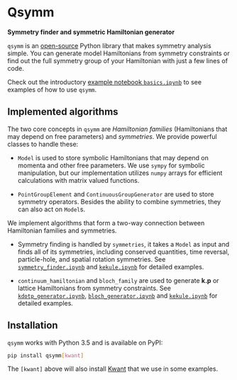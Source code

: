 # Qsymm

**Symmetry finder and symmetric Hamiltonian generator**

`qsymm` is an [open-source](LICENSE) Python library that makes symmetry analysis simple.
You can generate model Hamiltonians from symmetry constraints or find out the full symmetry group of your Hamiltonian with just a few lines of code.

Check out the introductory [example notebook `basics.ipynb`](basics.ipynb) to see examples of how to use `qsymm`.


## Implemented algorithms
The two core concepts in `qsymm` are _Hamiltonian families_ (Hamiltonians that may depend on free parameters) and _symmetries_. We provide powerful classes to handle these:

+ `Model` is used to store symbolic Hamiltonians that may depend on momenta and other free parameters. We use `sympy` for symbolic manipulation, but our implementation utilizes `numpy` arrays for efficient calculations with matrix valued functions.

+ `PointGroupElement` and `ContinuousGroupGenerator` are used to store symmetry operators. Besides the ability to combine symmetries, they can also act on `Model`s.

We implement algorithms that form a two-way connection between Hamiltonian families and symmetries.

+ Symmetry finding is handled by `symmetries`, it takes a `Model` as input and finds all of its symmetries, including conserved quantities, time reversal, particle-hole, and spatial rotation symmetries. See [`symmetry_finder.ipynb`](symmetry_finder.ipynb) and [`kekule.ipynb`](kekule.ipynb) for detailed examples.

+ `continuum_hamiltonian` and `bloch_family` are used to generate __k.p__ or lattice Hamiltonians from symmetry constraints. See [`kdotp_generator.ipynb`](kdotp_generator.ipynb), [`bloch_generator.ipynb`](bloch_generator.ipynb) and [`kekule.ipynb`](kekule.ipynb) for detailed examples.

## Installation
`qsymm` works with Python 3.5 and is available on PyPI:
```bash
pip install qsymm[kwant]
```

The `[kwant]` above will also install [Kwant](https://kwant-project.org/) that we use in some examples.

